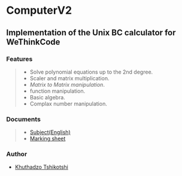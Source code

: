 # ComputerV2
## Implementation of the Unix BC calculator for WeThinkCode ##
### Features ###
> * Solve polynomial equations up to the 2nd degree.  
> * Scaler and matrix multiplication.  
> * _Matrix to Matrix manipulation_.  
> * function manipulation.  
> * Basic algebra.  
> * Complax number manipulation.  
### Documents ###
> * [Subject(English)](https://github.com/ktshikotshi/ComputerV2/blob/master/docs/computorv2.en.pdf)
> * [Marking sheet](https://github.com/ktshikotshi/ComputerV2/blob/master/docs/ComputerV2.pdf)

### Author ###
* [Khuthadzo Tshikotshi](https://github.com/ktshikotshi)
